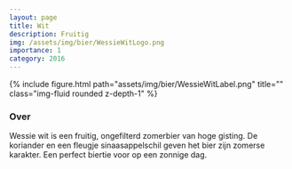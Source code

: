 ```yaml
---
layout: page
title: Wit
description: Fruitig
img: /assets/img/bier/WessieWitLogo.png
importance: 1
category: 2016
---
```


<div class="row">
    <div class="col-sm mt-3 mt-md-0">
        {% include figure.html path="assets/img/bier/WessieWitLabel.png" title="" class="img-fluid rounded z-depth-1" %}
    </div>
</div>

### Over
Wessie wit is een fruitig,
ongefilterd zomerbier van
hoge gisting. De koriander en
een fleugje sinaasappelschil
geven het bier zijn zomerse
karakter. Een perfect
biertie voor op een zonnige
dag.







